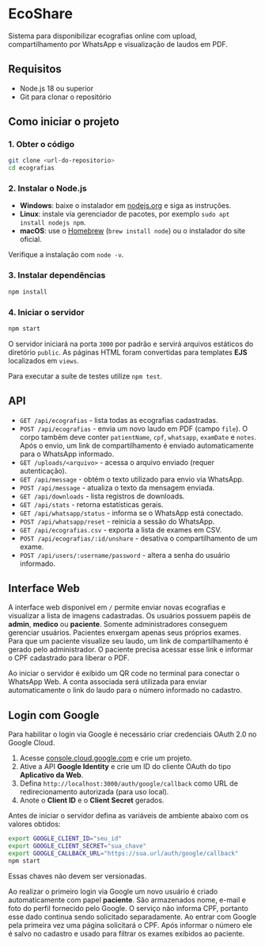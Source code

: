 # EcoShare

Sistema para disponibilizar ecografias online com upload, compartilhamento por WhatsApp e visualização de laudos em PDF.

## Requisitos

- Node.js 18 ou superior
- Git para clonar o repositório

## Como iniciar o projeto

### 1. Obter o código

```bash
git clone <url-do-repositorio>
cd ecografias
```

### 2. Instalar o Node.js

- **Windows**: baixe o instalador em [nodejs.org](https://nodejs.org/) e siga as instruções.
- **Linux**: instale via gerenciador de pacotes, por exemplo `sudo apt install nodejs npm`.
- **macOS**: use o [Homebrew](https://brew.sh/) (`brew install node`) ou o instalador do site oficial.

Verifique a instalação com `node -v`.

### 3. Instalar dependências

```bash
npm install
```

### 4. Iniciar o servidor

```bash
npm start
```

O servidor iniciará na porta `3000` por padrão e servirá arquivos estáticos do diretório `public`.
As páginas HTML foram convertidas para templates **EJS** localizados em `views`.

Para executar a suíte de testes utilize `npm test`.

## API

- `GET /api/ecografias` - lista todas as ecografias cadastradas.
- `POST /api/ecografias` - envia um novo laudo em PDF (campo `file`). O corpo também deve conter `patientName`, `cpf`, `whatsapp`, `examDate` e `notes`. Após o envio, um link de compartilhamento é enviado automaticamente para o WhatsApp informado.
- `GET /uploads/<arquivo>` - acessa o arquivo enviado (requer autenticação).
- `GET /api/message` - obtém o texto utilizado para envio via WhatsApp.
- `POST /api/message` - atualiza o texto da mensagem enviada.
- `GET /api/downloads` - lista registros de downloads.
- `GET /api/stats` - retorna estatísticas gerais.
- `GET /api/whatsapp/status` - informa se o WhatsApp está conectado.
- `POST /api/whatsapp/reset` - reinicia a sessão do WhatsApp.
- `GET /api/ecografias.csv` - exporta a lista de exames em CSV.
- `POST /api/ecografias/:id/unshare` - desativa o compartilhamento de um exame.
- `POST /api/users/:username/password` - altera a senha do usuário informado.

## Interface Web

A interface web disponível em `/` permite enviar novas ecografias e visualizar a lista de imagens cadastradas.
Os usuários possuem papéis de **admin**, **medico** ou **paciente**. Somente administradores conseguem gerenciar usuários.
Pacientes enxergam apenas seus próprios exames.
Para que um paciente visualize seu laudo, um link de compartilhamento é gerado pelo administrador. O paciente precisa acessar esse link e informar o CPF cadastrado para liberar o PDF.

Ao iniciar o servidor é exibido um QR code no terminal para conectar o WhatsApp Web. A conta associada será utilizada para enviar automaticamente o link do laudo para o número informado no cadastro.

## Login com Google

Para habilitar o login via Google é necessário criar credenciais OAuth 2.0 no Google Cloud.

1. Acesse [console.cloud.google.com](https://console.cloud.google.com/) e crie um projeto.
2. Ative a API **Google Identity** e crie um ID do cliente OAuth do tipo **Aplicativo da Web**.
3. Defina `http://localhost:3000/auth/google/callback` como URL de redirecionamento autorizada (para uso local).
4. Anote o **Client ID** e o **Client Secret** gerados.

Antes de iniciar o servidor defina as variáveis de ambiente abaixo com os valores obtidos:

```bash
export GOOGLE_CLIENT_ID="seu_id"
export GOOGLE_CLIENT_SECRET="sua_chave"
export GOOGLE_CALLBACK_URL="https://sua.url/auth/google/callback"
npm start
```

Essas chaves não devem ser versionadas.

Ao realizar o primeiro login via Google um novo usuário é criado automaticamente
com papel **paciente**. São armazenados nome, e-mail e foto do perfil fornecido
pelo Google. O serviço não informa CPF, portanto esse dado continua sendo
solicitado separadamente. Ao entrar com Google pela primeira vez uma página
solicitará o CPF. Após informar o número ele é salvo no cadastro e usado para
filtrar os exames exibidos ao paciente.
